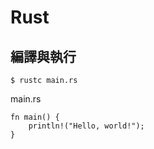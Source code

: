 # Rust

## 編譯與執行


```
$ rustc main.rs
```

main.rs

```
fn main() {
    println!("Hello, world!");
}
```